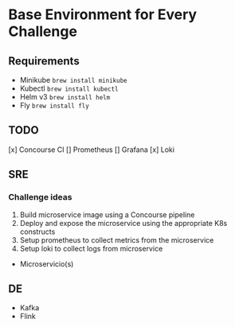# Base Environment for Every Challenge

## Requirements

* Minikube `brew install minikube`
* Kubectl `brew install kubectl`
* Helm v3 `brew install helm`
* Fly `brew install fly`

## TODO

[x] Concourse CI
[] Prometheus
[] Grafana
[x] Loki

## SRE

### Challenge ideas
1. Build microservice image using a Concourse pipeline
2. Deploy and expose the microservice using the appropriate K8s constructs
3. Setup prometheus to collect metrics from the microservice
4. Setup loki to collect logs from microservice

* Microservicio(s)

## DE

* Kafka
* Flink